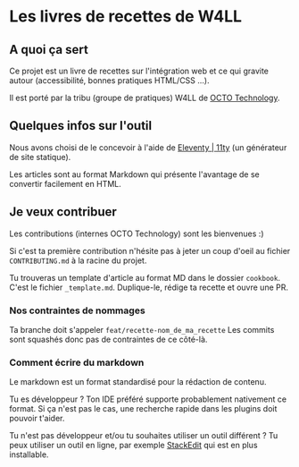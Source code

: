 # Les livres de recettes de W4LL

## A quoi ça sert

Ce projet est un livre de recettes sur l'intégration web et ce qui gravite autour (accessibilité, bonnes pratiques HTML/CSS ...).

Il est porté par la tribu (groupe de pratiques) W4LL de [OCTO Technology](https://www.octo.com). 

## Quelques infos sur l'outil

Nous avons choisi de le concevoir à l'aide de [Eleventy | 11ty](https://www.11ty.dev/) (un générateur de site statique).

Les articles sont au format Markdown qui présente l'avantage de se convertir facilement en HTML.

## Je veux contribuer

Les contributions (internes OCTO Technology) sont les bienvenues :) 

Si c'est ta première contribution n'hésite pas à jeter un coup d'oeil au fichier `CONTRIBUTING.md` à la racine du projet.

Tu trouveras un template d'article au format MD dans le dossier `cookbook`. C'est le fichier `_template.md`.
Duplique-le, rédige ta recette et ouvre une PR.

### Nos contraintes de nommages

Ta branche doit s'appeler `feat/recette-nom_de_ma_recette`
Les commits sont squashés donc pas de contraintes de ce côté-là.

### Comment écrire du markdown
Le markdown est un format standardisé pour la rédaction de contenu.

Tu es développeur ? Ton IDE préféré supporte probablement nativement ce format. 
Si ça n'est pas le cas, une recherche rapide dans les plugins doit pouvoir t'aider.

Tu n'est pas développeur et/ou tu souhaites utiliser un outil différent ? Tu peux utiliser un outil en ligne, par exemple
[StackEdit](https://stackedit.io/app#) qui est en plus installable. 

